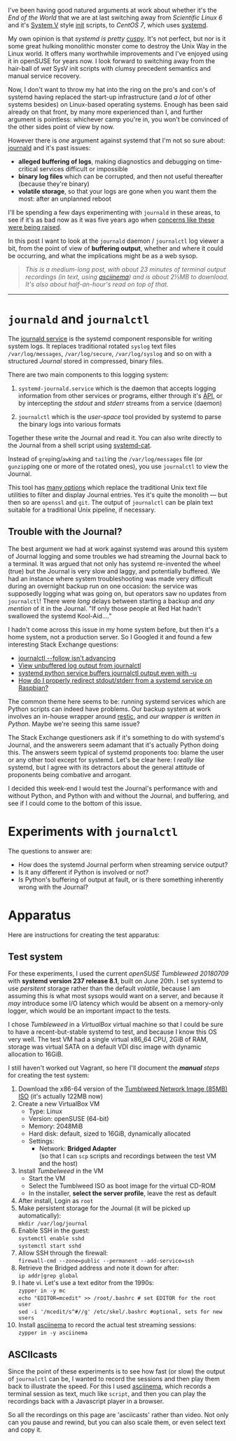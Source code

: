<!--
.. title: Journald experiments - Testing systemd's logger: speed and buffering
.. slug: journald-experiments-0
.. date: 2018-07-14 21:32:16 UTC+10:00
.. tags: journald,systemd,asciinema,experiments,code,python
.. category: 
.. link: 
.. description: 
.. type: text
-->

I've been having good natured arguments at work about whether it's the *End of the World* that we are at last switching away from *Scientific Linux 6* and it's [System V](https://en.wikipedia.org/wiki/UNIX_System_V) style [init](https://en.wikipedia.org/wiki/Init) scripts, to *CentOS 7*, which uses [systemd](https://freedesktop.org/wiki/Software/systemd/). 

My own opinion is that *systemd is pretty [cuspy](/jargon/html/C/cuspy.html)*.  It's not perfect, but nor is it some great hulking monolithic monster come to destroy the Unix Way in the Linux world.  It offers many worthwhile improvements and I've enjoyed using it in openSUSE for years now. I look forward to switching away from the hair-ball of *wet* SysV init scripts with clumsy precedent semantics and manual service recovery.

Now, I don't want to throw my hat into the ring on the pro's and con's of systemd having replaced the start-up infrastructure (and *a lot* of other systems besides) on Linux-based operating systems.  Enough has been said already on that front, by many more experienced than I, and further argument is pointless:  whichever camp you're in, you won't be convinced of the other sides point of view by now.

However there is *one* argument against systemd that I'm not so sure about: [journald](http://0pointer.de/blog/projects/journal-submit.html) and it's past issues:

 * **alleged buffering of logs**, making diagnostics and debugging on time-critical services difficult or impossible
 * **binary log files** which can be corrupted, and then not useful thereafter (because they're binary)
 * **volatile storage**, so that your logs are gone when you want them the most: after an unplanned reboot
 
I'll be spending a few days experimenting with `journald` in these areas, to see if it's as bad now as it was five years ago when [concerns like these were being raised](https://bbs.archlinux.org/viewtopic.php?id=159090).

In this post I want to look at the `journald` daemon / `journalctl` log viewer a bit, from the point of view of **buffering output**, whether and where it could be occurring, and what the implications might be as a web sysop.

> *This is a medium-long post, with about 23 minutes of terminal output recordings (in text, using [asciinema](https://ascinnema.org)) and is about 2⅓MB to download. It's also about half-an-hour's read on top of that.*

<!-- TEASER_END -->

----

# `journald` and `journalctl`

The [journald service](https://www.freedesktop.org/software/systemd/man/systemd-journald.service.html) is the systemd component responsible for writing system logs. It replaces traditional rotated `syslog` text files `/var/log/messages`, `/var/log/secure`, `/var/log/syslog` and so on with a structured *Journal* stored in compressed, binary files.

There are two main components to this logging system:

 1. `systemd-journald.service` which is the daemon that accepts logging information from other services or programs, either through it's [API](https://www.freedesktop.org/software/systemd/man/sd_journal_print.html), or by intercepting the *stdout* and *stderr* streams from a service (daemon)

 1. `journalctl` which is the *user-space* tool provided by systemd to parse the binary logs into various formats
 
Together these write the Journal and read it. You can also write directly to the Journal from a shell script using [systemd-cat](https://www.freedesktop.org/software/systemd/man/systemd-cat.html). 

Instead of `grep`ing/`awk`ing and `tail`ing the `/var/log/messages` file (or `gunzip`ping one or more of the rotated ones), you use `journalctl` to view the Journal.

This tool has [many options](https://www.freedesktop.org/software/systemd/man/journalctl.html) which replace the traditional Unix text file utilities to filter and display Journal entries.  Yes it's quite the monolith — but then so are `openssl` and `git`. The output of `journalctl` can be plain text suitable for a traditional Unix pipeline, if necessary.

## Trouble with the Journal?

The best argument we had at work against systemd was around this system of Journal logging and some troubles we had streaming the Journal back to a terminal. It was argued that not only has systemd re-invented the wheel (true) but the Journal is very slow and laggy, and potentially buffered. We had an instance where system troubleshooting was made very difficult during an overnight backup run on one occasion: the service was supposedly logging what was going on, but operators saw no updates from `journalctl`! There were *long* delays between starting a backup and *any mention* of it in the Journal.  "If only those people at Red Hat hadn't swallowed the systemd Kool-Aid…."

I hadn't come across this issue in my home system before, but then it's a home system, not a production server.  So I Googled it and found a few interesting Stack Exchange questions:

 * [journalctl --follow isn't advancing](https://serverfault.com/questions/913707/journalctl-follow-isnt-advancing)
 * [View unbuffered log output from journalctl](https://serverfault.com/questions/832691/view-unbuffered-log-output-from-journalctl)
 * [systemd python service buffers journalctl output even with -u](https://serverfault.com/questions/909192/systemd-python-service-buffers-journalctl-output-even-with-u)
 * [How do I properly redirect stdout/stderr from a systemd service on Raspbian?](https://stackoverflow.com/questions/43602550/how-do-i-properly-redirect-stdout-stderr-from-a-systemd-service-on-raspbian)
 
The common theme here seems to be: running systemd services which are Python scripts can indeed have problems. Our backup system at work involves an in-house wrapper around [restic](https://restic.net/), and *our wrapper is written in Python*.  Maybe we're seeing this same issue?

The Stack Exchange questioners ask if it's something to do with systemd's Journal, and the answerers seem adamant that it's actually Python doing this. The answers seem typical of systemd proponents too:  blame the user or any other tool except for systemd.  Let's be clear here:  I *really like* systemd, but I agree with its detractors about the general attitude of proponents being combative and arrogant.

I decided this week-end I would test the Journal's performance with and without Python, and Python with and without the Journal, and buffering, and see if I could come to the bottom of this issue.

# Experiments with `journalctl`

The questions to answer are:

 * How does the systemd Journal perform when streaming service output?
 * Is it any different if Python is involved or not?
 * Is Python's buffering of output at fault, or is there something inherently wrong with the Journal?
 
# Apparatus

Here are instructions for creating the test apparatus:

## Test system


For these experiments, I used the current *openSUSE Tumbleweed 20180709* with **systemd version 237 release 8.1**, built on June 20th. I set systemd to use *persitent* storage rather than the default *volatile*, because I am assuming this is what most sysops would want on a server, and because it *may* introduce some I/O latency which would be absent on a memory-only logger, which would be an important impact to the tests.

I chose *Tumbleweed* in a *VirtualBox* virtual machine so that I could be sure to have a recent-but-stable systemd to test, and because I know this OS very well.  The test VM had a single virtual x86_64 CPU, 2GiB of RAM, storage was virtual SATA on a default VDI disc image with dynamic allocation to 16GiB. 

I still haven't worked out Vagrant, so here I'll document the ***manual** steps* for creating the test system:

 1. Download the x86-64 version of the [Tumblweed Network Image (85MB) ISO](https://software.opensuse.org/distributions/tumbleweed) (it's actually 122MB now)
 2. Create a new VirtualBox VM
     * Type: Linux
     * Version: openSUSE (64-bit)
     * Memory: 2048MiB
     * Hard disk: default, sized to 16GiB, dynamically allocated
     * Settings:
         * Network: **Bridged Adapter**<br/>
           (so that I can `scp` scripts and recordings between the test VM and the host)
 3. Install *Tumbelweed* in the VM
     * Start the VM
     * Select the Tumblweed ISO as boot image for the virtual CD-ROM
     * In the installer, **select the server profile**, leave the rest as default
 4. After install, Login as `root`
 5. Make persistent storage for the Journal (it will be picked up automatically):<br/>
    `mkdir /var/log/journal`
 6. Enable SSH in the guest:<br/>
    `systemctl enable sshd`<br/>
    `systemctl start sshd`
 7. Allow SSH through the firewall:<br/>
    `firewall-cmd --zone=public --permanent --add-service=ssh`
 8. Retrieve the Bridged address and note it down for after:<br/>
    `ip addr|grep global`
 9. I hate vi. Let's use a text editor from the 1990s:<br/>
    `zypper in -y mc`<br/>
    `echo "EDITOR=mcedit" >> /root/.bashrc # set EDITOR for the root user`<br/>
    `sed -i '/mcedit/s^#//g' /etc/skel/.bashrc #optional, sets for new users`
 10. Install [asciinema](https://asciinema.org) to record the actual test streaming sessions:<br/>
    `zypper in -y asciinema`

## ASCIIcasts

Since the point of these experiments is to see how fast (or slow) the output of `journalctl` can be, I wanted to record the sessions and then play them back to illustrate the speed.  For this I used [asciinema](https://asciinema.org), which records a terminal session as text, much like `script`, and then you can play the recordings back with a Javascript player in a browser.

So all the recordings on this page are 'asciicasts' rather than video.  Not only can you pause and rewind, but you can also scale them, or even select text and copy it.

<link rel="stylesheet" type="text/css" href="/scripts/vendor/asciinema-player.css"/>
<script src="/scripts/vendor/asciinema-player.js"/>

The asciicasts on this page are all pre-loaded in your browser so that any jittery output is as it was recorded and not attributable to your Internet bandwidth while the playback loads.

## Service scripts

Since I was testing the Journal's logging performance, I wrote a simple shell script to print the date 20 times per second. That's all that it does. This should be fast enough to see how the streaming is going, and doesn't actually do any taxing work for the VM, so there shouldn't be any resource contention going on.  I'm measuring purely the streaming.

I created a directory `/root/hax` in which to keep these service scripts:

`/root/hax/ticktock.sh`:

```bash
#!/bin/bash
while true; do
  date
  sleep 0.05
done
```

`/root/hax/ticktock.py`, the same exact logic, in Python:

```python
#!/usr/bin/env python
from time import sleep
from datetime import datetime
while True:
  print(datetime.now())
  sleep(0.05)
```

Both of these write to *stdout*.  It will be up to the Service manifest to direct that to different targets.

## Service manifests

The service manifests I installed as "system" services, rather than "user" services.

This is `/etc/systemd/system/tick-sh.service`:

```conf
[Unit]
Description=ticktock-sh

[Service]
ExecStart=/root/hax/ticktock.sh

#StandardOutput=file:/tmp/ticktock.log
#StandardError=inherit

[Install]
WantedBy=default.target
```

The `StandardOutput` and `StandardError` directives are commented out. I used them during later experiments to send the output to a file rather than to the Journal.  The `WantedBy` target may be a mistake, judging by the errors in the test results, but it's not an impact I think.


This is `/etc/systemd/system/tick-py.service`:

```conf
[Unit]
Description=ticktock-py

[Service]
ExecStart=/usr/bin/python -u /root/hax/ticktock.py
#ExecStart=/root/hax/ticktock.py

#StandardOutput=file:/tmp/ticktock.log
#StandardError=inherit

[Install]
WantedBy=default.target
```

For the Python `tick-py` service, I also have two `ExecStart` directives so that I could toggle unbuffered and buffered `python` calls.  This can be observed in the recordings.

After saving system service manifests, they are loaded into systemd by restarting the daemon: `systemctl daemon-reload`.  One may also edit an existing service and automatically reload using `systemctl edit «service» --full`.



# Experiment 0: tailing log output from a service

In this experiment I compared tailing the output of each service as it streams to the Journal, with streaming to a file.

Since Python's buffered output and unbuffered output is in question, I used `bash` as a comparison, working from the assumption that the output from `/usr/bin/date`, a GNU utility and ELF 64-bit executable, is not buffered in any special way. 

<asciinema-player
  src="/ascii/20180716/exp-0.cast"
  title="Experiment 0: bash vs python-unbuffered"
  cols="100"
  rows="37"
  theme="tango"
  start-at="55"
  preload>
</asciinema-player>
<center>Experiment 0: bash *vs* python (unbuffered) - 4:20</center><br/>

Points to note in this recording:

 * I first note that systemd is using *persistent* logging to an actual file, not *volatile* logging. This might impact performance, though I cannot see why you'd want volitile logging on a server — it would only be useful on embedded systems, or *maybe* desktops
 * The bash output streamed via `journalctl` at **01:04** is a bit jerky/choppy, not buttery smooth like you would expect when printing 20 times a second.
    + There must be some overhead in streaming to the Journal, processing, tagging for the service that's doing the writing, and then `journalctl` un-marshalling from the Journal to the terminal.
    + There are no breaks or pauses while it's running though
    + Perhaps `journalctl -f` only polls the Journal a few times a second?
 * It ran for about a minute I broke out of the tail.
 * The python output (unbuffered) begins at **03:08** in the recording. It looks about the same speed as the bash stream
 * I let the python service stream for about a minute before breaking out.  There were no pauses

This experiment shows that the streamed *stdout* from both a bash script and a python (unbuffered) script is about the same.  It's quite a bit slower than 20 lines per second (I estimate about 4 screen updates per second on the recording), but there are no pauses or gaps in the output.

The important observation from this first experiment is that there are no pauses or breaks in the output from `journalctl`, whether that input comes from bash (and the GNU `date` utility), or from python (so long as python's been told *not* to buffer its output).

The slow update rate does point to some kind of marshalling/unmarshalling going on between the service, the `systemd-journald` daemon storing binary logs and the `journalctl` utility reading them.  I suppose that would constitute some kind of “buffering”, though not the sort that makes the Journal unusable, even when writing output to the Journal at quite high frequency.

Also, the jerkiness in the recording is as I observed on the VM, not attributable to *asciinema* or the javascript player (later experiments will show streaming from a text file with is not jerky).


# Experiment 1: `journalctl -f` *vs* `tail -f /some/file` from `bash`

I decided to test streaming from bash directly to a file as well as through the Journal.  The first experiment showed slightly jerky output from `journalctl` with bash, I wanted to see if this would be better using `tail`.

<asciinema-player
  src="/ascii/20180716/exp-1.cast"
  title="Experiment 1: streaming bash via journald vs a text file"
  cols="100"
  rows="37"
  theme="tango"
  start-at="25"
  preload>
</asciinema-player>
<center>Experiment 1 - streaming bash via journald *vs* a text file - 4:27</center><br/>

 * At **00:32** I edited the `tick-sh.service` manifest and set it to  stream to a text file instead of the Journal, using the `StandardOut=` and `StandardError=` directives
 * After starting the service, a `journalctl -f` at **00:55** confirms no output in the Journal, just the log entry to say the service was started at 21:45:34
 * Starting at **01:15** in the recording I tailed the `/tmp/ticktock.log` file, and it's showing nice smooth updates in the recording. So this is faster than streaming out of the Journal via `journalctl -f`, by at least 5 times
 * I broke out of the tail at **02:22**, over a minute of streaming, no gaps or stutters
 * At **02:38** I again edited `tick-sh.service`, directing output back to the Journal by commenting out the `StandardOut=`/`StandardError=` lines
 * Streaming from `journalctl` begins at **03:05**, observe the screen updates, about 4 per second again, though if you pause the recording you can confirm that there are 20 lines output per second, so nothing is missed
 * I let the Journal stream continue until **04:08**, then stopped the service
 * The recording ends with a status report for the service, showing the last few log entries.  This is one of the nice features of systemd: it's ability to show relevant and recent logs for a service, along with the service status.
 
 So when running a shell script as a service, the Journal doesn't seem to introduce any major difficulties in tailing service output.
 
 Granted, the updates while streaming are slower, but there are no gaps in the output shown.  While `tail` is faster, probably almost instant, it would be possible to miss output lines if they were written faster than the operating system can schedule `tail` to read the last line of the file. So I guess that is the trade-off.
 
 
# Experiment 2: `journalctl -f` *vs* `tail -f /some/file` from `python -u` (unbuffered)

This is a repeat of Experiment 1, using Python instead of bash.  Still using CPython's `-u` switch to specify not to buffer streaming output.

<asciinema-player
  src="/ascii/20180716/exp-2.cast"
  title="Experiment 2: streaming python (unbuffered) via journald vs a text file"
  cols="100"
  rows="37"
  theme="tango"
  start-at="27"
  preload>
</asciinema-player>
<center>Experiment 2 - streaming python (unbuffered) via journald *vs* a text file - 5:01</center><br/>


 * Begging at **00:33** I edited the `tick-py` service to stream to the same text file as in Experiment 1, by the same method
 * Tailing the file begins at **01:12**, and the `tail -f` performance from Python's output is just as fast as with `bash`/`date` in Experiment 1. Python includes fractions of a second in its output
 * I let the `tail` run for 77 seconds before breaking out at **2:29**.  No other pauses and no jitter.
 * At **02:48** I edited the `tick-py.service` manifest and set it back to stream to the Journal
 * Resumed streaming from `journalctl -f` at **03:17**, the output starts at `22:01:48`
 * I broke out of the stream at **04:29**. Output printed `22:03:00` (72 seconds, no pauses, no gaps, looked like the bash run)

So far in these experiments I am not seeing any issues with running a python script from systemd and streaming to the Journal.  I begin to believe the nay-sayers in those Stack Exchange questions: it really *isn't* systemd that is causing delays. What delays?

# Experiment 3: Python unbuffered *vs* buffered, with and without Journal

Well this *Journald buffer myth* is Busted, but let's force some delays in typical *Mythbusters* fashion.  According to [the Python reference for the `sys` module](https://docs.python.org/3/library/sys.html#sys.stdin):

>When interactive, `stdout` and `stderr` streams are line-buffered. Otherwise, they are block-buffered like regular text files. You can override this value with the `-u` command-line option.

That is why I used `/usr/bin/python -u` in the `ExecStart=` directive for `tick-py.service`; so that this would be overridden:

```conf
ExecStart=/usr/bin/python -u /root/hax/ticktock.py
#ExecStart=/root/hax/ticktock.py
```

If I swap to the other `ExecStart=` which just calls the script, relying on the shebang, then Python's block-buffering will come into effect:

```python
#!/usr/bin/env python
```

In this experiment I compare unbuffered and buffered output, first streaming through the Journal, and then tailing the file.

<asciinema-player
  src="/ascii/20180716/exp-3.cast"
  title="Experiment 3: streaming python: unbuffered vs buffered (to Journal and a text file)"
  cols="100"
  rows="37"
  theme="tango"
  start-at="34"
  preload>
</asciinema-player>
<center>Experiment 3 - streaming python: unbuffered  *vs* buffered (to Journal and a text file) - 9:47</center><br/>

 * Buffered streaming begins at **00:42** in the recording, streaming from `22:17:14`
 * I broke the stream at **01:46**, `22:18:18` (64 seconds).  Usual jerky stream but no pauses or breaks
 * At **02:00** I edited `tick-py.service` to swap `ExecStart=` directives. The next run would let python default to block-buffering the output
 * I confirmed at **02:27** that the service had been restarted. Note that systemd has logged the start time as `22:18:54` but there is no output from the script in the Journal yet
 * I began to tail the Journal at **02:33** in the recording. The tail shows output from `22:19:01` and then pauses for about 4 seconds before the next burst of output
 * The next output burst is at **02:45** in the recording, and again at **02:52** (about 6 seconds between each burst)
 * The Journal continues to update in burst about 6-7 seconds apart. Perhaps it takes this long for the script to fill a block of data when writing the date 20 times per second?
 * I broke the `journalctl` stream at **03:52** in the recording. The last listed output was `22:20:19`.  If you pause the recording during this minute of streaming, you will see that there are 20 records per second and nothing is missing from the Journal
 * At **04:02** I confirmed service status, and the Journal shows a final output timestamp of `22:20:26.969366`; then systemd logs that the service was stopping at 22:20:28.  Interestingly, the output from the script is cut midway through printing the time before the service is finally logged as Stopped.
 * At **04:20** I edited `tick-py.service` again, swapped execution back to unbuffered and directed systemd to send the output to the `/tmp/ticktock.log` file instead of the Journal
 * I confirmed the service had started at **05:09** in the recording, and then began to tail the file at **05:12**.
 * Like with the previous experiments, unbuffered output from python tailed from a file has no breaks and is very quick.  Most seconds seem to contain 20 entries
 * I broke the tail at **06:23** (71 seconds), no freezes. The last tailed output was `22:22:54` and I stopped the service shortly after
 * **06:37** I again edited `tick-py.service`, swapped back to buffered execution
 * Tailing the file with buffered output begins at **07:11** in the recording
 * At **07:51**, after 40 seconds of no output, I broke the tail. Note that the output still showed `22:23:03` which would have been from the previous run. The file hasn't been appended
 * I decided to remove the file and restart the service. This resulted in the file being updated again, as shown at **08:14** in the recording where there is a sudden burst of output.
 * The file then updates roughly every 6 or 7 seconds like with systemd
 * I broke the final tail at **09:33** in the recording (after about 79 seconds)
 * The final status report from systemd shows log entries for the service starts and stops while taking output to the file.

# Conclusions

 * The systemd Journal performs quite well when streaming service output. `journalctl -f` only updates about 4 times per second, but it does not miss any output, nor is there any break or pause introduced by systemd
 * The Journal does not perform any different depending if the service running is a shell script or a python script
 * Python's own documententation mentions that its *stdout* and *stderr* are block-buffered when non-interactive, such as when connected to a Unix pipeline.  This is inherently the behaviour of python and nothing to do with systemd.  You would see the same if using `syslog`, and indeed it's the same just going directly to a file

As a sysop who needs to write and maintain systemd services, this was valuable information to learn about python scripts.  Perhaps other interpreters do something similar?  In any case it's not an issue that comes from systemd, which is very reassuring.

I'm keen to share this post with my work colleagues 😄

Next things to tackle are 

 * binary logs, what could go wrong?
 * volatile storage
 
These will be for a future post.
